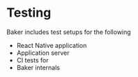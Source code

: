 # Testing

Baker includes test setups for the following 
 
- React Native application
- Application server
- CI tests for 
- Baker internals